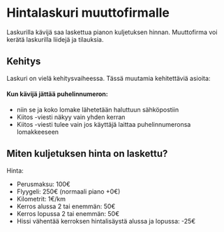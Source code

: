 # Hintalaskuri muuttofirmalle

Laskurilla kävijä saa laskettua pianon kuljetuksen hinnan. Muuttofirma voi kerätä laskurilla liidejä ja tilauksia.

## Kehitys

Laskuri on vielä kehitysvaiheessa. Tässä muutamia kehitettäviä asioita:

#### Kun kävijä jättää puhelinnumeron:
- niin se ja koko lomake lähetetään haluttuun sähköpostiin
- Kiitos -viesti näkyy vain yhden kerran
- Kiitos -viesti tulee vain jos käyttäjä laittaa puhelinnumeronsa lomakkeeseen

## Miten kuljetuksen hinta on laskettu?
Hinta:
+ Perusmaksu: 100€
+ Flyygeli: 250€ (normaali piano +0€)
+ Kilometrit: 1€/km
+ Kerros alussa 2 tai enemmän: 50€
+ Kerros lopussa 2 tai enemmän: 50€
+ Hissi vähentää kerroksen hintalisäystä alussa ja lopussa: -25€


